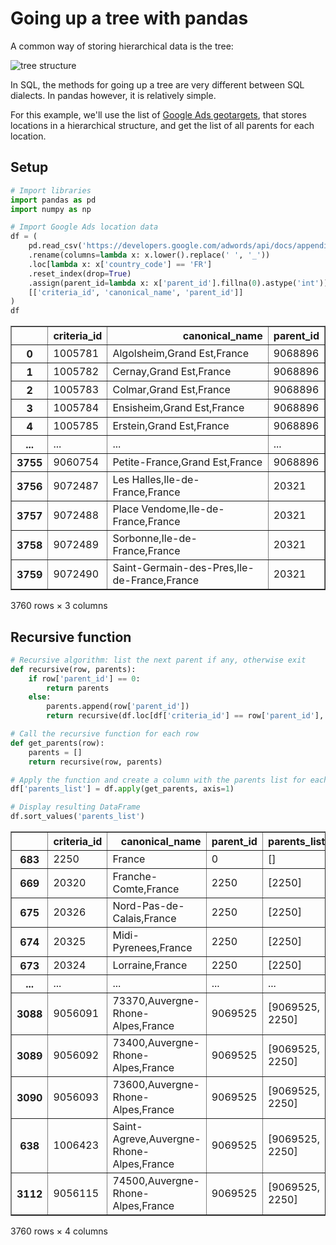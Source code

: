 # Going up a tree with pandas

A common way of storing hierarchical data is the tree:

![tree structure](https://upload.wikimedia.org/wikipedia/commons/thumb/5/5f/Tree_%28computer_science%29.svg/258px-Tree_%28computer_science%29.svg.png)

In SQL, the methods for going up a tree are very different between SQL dialects. In pandas however, it is relatively simple.

For this example, we'll use the list of [Google Ads geotargets](https://developers.google.com/adwords/api/docs/appendix/geotargeting), that stores locations in a hierarchical structure, and get the list of all parents for each location.

## Setup

```python
# Import libraries
import pandas as pd
import numpy as np
```

```python
# Import Google Ads location data
df = (
    pd.read_csv('https://developers.google.com/adwords/api/docs/appendix/geo/geotargets-2021-02-24.csv')
    .rename(columns=lambda x: x.lower().replace(' ', '_'))
    .loc[lambda x: x['country_code'] == 'FR']
    .reset_index(drop=True)
    .assign(parent_id=lambda x: x['parent_id'].fillna(0).astype('int'))
    [['criteria_id', 'canonical_name', 'parent_id']]
)
df
```

<div>

<table border="1" class="dataframe">
  <thead>
    <tr style="text-align: right;">
      <th></th>
      <th>criteria_id</th>
      <th>canonical_name</th>
      <th>parent_id</th>
    </tr>
  </thead>
  <tbody>
    <tr>
      <th>0</th>
      <td>1005781</td>
      <td>Algolsheim,Grand Est,France</td>
      <td>9068896</td>
    </tr>
    <tr>
      <th>1</th>
      <td>1005782</td>
      <td>Cernay,Grand Est,France</td>
      <td>9068896</td>
    </tr>
    <tr>
      <th>2</th>
      <td>1005783</td>
      <td>Colmar,Grand Est,France</td>
      <td>9068896</td>
    </tr>
    <tr>
      <th>3</th>
      <td>1005784</td>
      <td>Ensisheim,Grand Est,France</td>
      <td>9068896</td>
    </tr>
    <tr>
      <th>4</th>
      <td>1005785</td>
      <td>Erstein,Grand Est,France</td>
      <td>9068896</td>
    </tr>
    <tr>
      <th>...</th>
      <td>...</td>
      <td>...</td>
      <td>...</td>
    </tr>
    <tr>
      <th>3755</th>
      <td>9060754</td>
      <td>Petite-France,Grand Est,France</td>
      <td>9068896</td>
    </tr>
    <tr>
      <th>3756</th>
      <td>9072487</td>
      <td>Les Halles,Ile-de-France,France</td>
      <td>20321</td>
    </tr>
    <tr>
      <th>3757</th>
      <td>9072488</td>
      <td>Place Vendome,Ile-de-France,France</td>
      <td>20321</td>
    </tr>
    <tr>
      <th>3758</th>
      <td>9072489</td>
      <td>Sorbonne,Ile-de-France,France</td>
      <td>20321</td>
    </tr>
    <tr>
      <th>3759</th>
      <td>9072490</td>
      <td>Saint-Germain-des-Pres,Ile-de-France,France</td>
      <td>20321</td>
    </tr>
  </tbody>
</table>
<p>3760 rows × 3 columns</p>
</div>

## Recursive function

```python
# Recursive algorithm: list the next parent if any, otherwise exit
def recursive(row, parents):
    if row['parent_id'] == 0:
        return parents
    else:
        parents.append(row['parent_id'])
        return recursive(df.loc[df['criteria_id'] == row['parent_id'], :].squeeze(), parents)

# Call the recursive function for each row
def get_parents(row):
    parents = []
    return recursive(row, parents)

# Apply the function and create a column with the parents list for each location
df['parents_list'] = df.apply(get_parents, axis=1)
```

```python
# Display resulting DataFrame
df.sort_values('parents_list')
```

<div>

<table border="1" class="dataframe">
  <thead>
    <tr style="text-align: right;">
      <th></th>
      <th>criteria_id</th>
      <th>canonical_name</th>
      <th>parent_id</th>
      <th>parents_list</th>
    </tr>
  </thead>
  <tbody>
    <tr>
      <th>683</th>
      <td>2250</td>
      <td>France</td>
      <td>0</td>
      <td>[]</td>
    </tr>
    <tr>
      <th>669</th>
      <td>20320</td>
      <td>Franche-Comte,France</td>
      <td>2250</td>
      <td>[2250]</td>
    </tr>
    <tr>
      <th>675</th>
      <td>20326</td>
      <td>Nord-Pas-de-Calais,France</td>
      <td>2250</td>
      <td>[2250]</td>
    </tr>
    <tr>
      <th>674</th>
      <td>20325</td>
      <td>Midi-Pyrenees,France</td>
      <td>2250</td>
      <td>[2250]</td>
    </tr>
    <tr>
      <th>673</th>
      <td>20324</td>
      <td>Lorraine,France</td>
      <td>2250</td>
      <td>[2250]</td>
    </tr>
    <tr>
      <th>...</th>
      <td>...</td>
      <td>...</td>
      <td>...</td>
      <td>...</td>
    </tr>
    <tr>
      <th>3088</th>
      <td>9056091</td>
      <td>73370,Auvergne-Rhone-Alpes,France</td>
      <td>9069525</td>
      <td>[9069525, 2250]</td>
    </tr>
    <tr>
      <th>3089</th>
      <td>9056092</td>
      <td>73400,Auvergne-Rhone-Alpes,France</td>
      <td>9069525</td>
      <td>[9069525, 2250]</td>
    </tr>
    <tr>
      <th>3090</th>
      <td>9056093</td>
      <td>73600,Auvergne-Rhone-Alpes,France</td>
      <td>9069525</td>
      <td>[9069525, 2250]</td>
    </tr>
    <tr>
      <th>638</th>
      <td>1006423</td>
      <td>Saint-Agreve,Auvergne-Rhone-Alpes,France</td>
      <td>9069525</td>
      <td>[9069525, 2250]</td>
    </tr>
    <tr>
      <th>3112</th>
      <td>9056115</td>
      <td>74500,Auvergne-Rhone-Alpes,France</td>
      <td>9069525</td>
      <td>[9069525, 2250]</td>
    </tr>
  </tbody>
</table>
<p>3760 rows × 4 columns</p>
</div>

